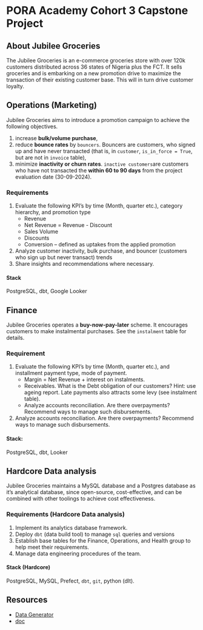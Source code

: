# PORA Academy Cohort 3 Capstone Project

## About Jubilee Groceries

The Jubilee Groceries is an e-commerce groceries store with over 120k customers distributed across 36 states of Nigeria plus the FCT. It sells groceries and is embarking on a new promotion drive to maximize the transaction of their existing customer base. This will in turn drive customer loyalty.

## Operations (Marketing)

Jubilee Groceries aims to introduce a promotion campaign to achieve the following objectives.

1. increase **bulk/volume purchase**,
2. reduce **bounce rates** by `bouncers`. Bouncers are customers, who signed up and have never transacted (that is, in `customer`, `is_in_force = True`, but are not in `invoice` table),
3. minimize **inactivity or churn rates**. `inactive customers`are customers who have not transacted the **within 60 to 90 days** from the project evaluation date (30-09-2024).

### Requirements

1. Evaluate the following KPI’s by time (Month, quarter etc.), category hierarchy, and promotion type
    - Revenue
    - Net Revenue = Revenue - Discount
    - Sales Volume
    - Discounts
    - Conversion – defined as uptakes from the applied promotion
2. Analyze customer inactivity, bulk purchase, and bouncer (customers who sign up but never transact) trends
3. Share insights and recommendations where necessary.

#### Stack

PostgreSQL, dbt, Google Looker

## Finance

Jubilee Groceries operates a **buy-now-pay-later** scheme. It encourages customers to make instalmental purchases. See the `instalment` table for details.

### Requirement

1. Evaluate the following KPI’s by time (Month, quarter etc.), and installment payment type, mode of payment.
    - Margin = Net Revenue + interest on instalments.
    - Receivables. What is the Debt obligation of our customers? Hint: use ageing report. Late payments also attracts some levy (see instalment table).
    - Analyze accounts reconciliation. Are there overpayments? Recommend ways to manage such disbursements.
2. Analyze accounts reconciliation. Are there overpayments? Recommend ways to manage such disbursements.

#### Stack:

PostgreSQL, dbt, Looker


## Hardcore Data analysis

Jubilee Groceries maintains a MySQL database and a Postgres database as it’s analytical database, since open-source, cost-effective, and can be combined with other toolings to achieve cost effectiveness.

### Requirements (Hardcore Data analysis)

1. Implement its analytics database framework.
2. Deploy `dbt` (data build tool) to manage `sql` queries and versions
3. Establish base tables for the Finance, Operations, and Health group to help meet their requirements.
4. Manage data engineering procedures of the team.

#### Stack (Hardcore)

PostgreSQL, MySQL, Prefect, `dbt`, `git`, python (dlt).

## Resources

- [Data Generator](data-generator/Readme.md)
- [doc](https://dbdocs.io/embed/4da9d3f6c8c9a4f46394dae6a353c67a/65ec1da794b44ed38de3d8f03726c436)
